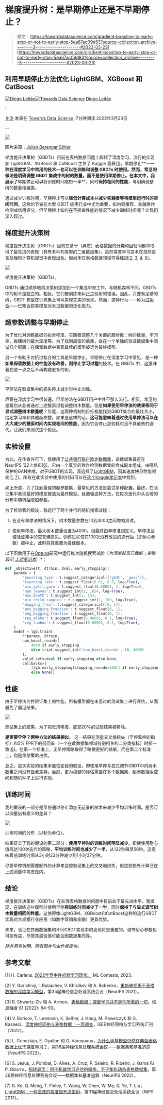 # 梯度提升树：是早期停止还是不早期停止？

> 原文：[https://towardsdatascience.com/gradient-boosting-to-early-stop-or-not-to-early-stop-5ea67ac09d83?source=collection_archive---------3-----------------------#2023-03-23](https://towardsdatascience.com/gradient-boosting-to-early-stop-or-not-to-early-stop-5ea67ac09d83?source=collection_archive---------3-----------------------#2023-03-23)

## 利用早期停止方法优化 LightGBM、XGBoost 和 CatBoost

[](https://medium.com/@diogoleitao?source=post_page-----5ea67ac09d83--------------------------------)[![Diogo Leitão](../Images/3798f5b2653d3297b1bbae9c32d16586.png)](https://medium.com/@diogoleitao?source=post_page-----5ea67ac09d83--------------------------------)[](https://towardsdatascience.com/?source=post_page-----5ea67ac09d83--------------------------------)[![Towards Data Science](../Images/a6ff2676ffcc0c7aad8aaf1d79379785.png)](https://towardsdatascience.com/?source=post_page-----5ea67ac09d83--------------------------------) [Diogo Leitão](https://medium.com/@diogoleitao?source=post_page-----5ea67ac09d83--------------------------------)

·

[关注](https://medium.com/m/signin?actionUrl=https%3A%2F%2Fmedium.com%2F_%2Fsubscribe%2Fuser%2F7bbc4c70a28d&operation=register&redirect=https%3A%2F%2Ftowardsdatascience.com%2Fgradient-boosting-to-early-stop-or-not-to-early-stop-5ea67ac09d83&user=Diogo+Leit%C3%A3o&userId=7bbc4c70a28d&source=post_page-7bbc4c70a28d----5ea67ac09d83---------------------post_header-----------) 发表在 [Towards Data Science](https://towardsdatascience.com/?source=post_page-----5ea67ac09d83--------------------------------) ·7分钟阅读·2023年3月23日[](https://medium.com/m/signin?actionUrl=https%3A%2F%2Fmedium.com%2F_%2Fvote%2Ftowards-data-science%2F5ea67ac09d83&operation=register&redirect=https%3A%2F%2Ftowardsdatascience.com%2Fgradient-boosting-to-early-stop-or-not-to-early-stop-5ea67ac09d83&user=Diogo+Leit%C3%A3o&userId=7bbc4c70a28d&source=-----5ea67ac09d83---------------------clap_footer-----------)

--

[](https://medium.com/m/signin?actionUrl=https%3A%2F%2Fmedium.com%2F_%2Fbookmark%2Fp%2F5ea67ac09d83&operation=register&redirect=https%3A%2F%2Ftowardsdatascience.com%2Fgradient-boosting-to-early-stop-or-not-to-early-stop-5ea67ac09d83&source=-----5ea67ac09d83---------------------bookmark_footer-----------)![](../Images/1d27206f36b52ac44e48743d3b31a241.png)

图片来源：[Julian Berengar Sölter](https://unsplash.com/photos/MFWHeS6yLAI)

梯度提升决策树（GBDTs）目前在表格数据问题上超越了深度学习，流行的实现如 LightGBM、XGBoost 和 CatBoost 主导了 Kaggle 竞赛[[1](https://mlcontests.com/state-of-competitive-machine-learning-2022/)]。早期停止**—**一种在深度学习中常用的技术—也可以在训练和调整 GBDTs 时使用。然而，常见的做法是明确调整 GBDT 集成中的树的数量，而不是使用早期停止。在本文中，我展示了**早期停止**可以**将训练时间缩短一半**，同时**保持相同的性能**，与明确调整树的数量相媲美。

通过减少训练时间，早期停止可以**降低计算成本**并**减少实践者等待模型运行时的空闲时间**。这样的节省在大型 GBDT 应用行业中尤为重要，如内容推荐、金融欺诈检测或信用评分。但早期停止如何在不损害性能的情况下减少训练时间呢？让我们深入探讨。

## 梯度提升决策树

梯度提升决策树（GBDTs）目前在基于（异质）表格数据的分类和回归问题中取得了最先进的表现（具有多种列类型的二维数据集）。虽然深度学习技术在自然语言处理和计算机视觉中表现出色，但尚未在表格数据领域夺得桂冠[[2](https://proceedings.neurips.cc/paper/2021/file/9d86d83f925f2149e9edb0ac3b49229c-Paper.pdf), [3](https://arxiv.org/pdf/2106.03253.pdf), [4](https://ieeexplore.ieee.org/stamp/stamp.jsp?arnumber=9998482), [5](https://openreview.net/pdf?id=Fp7__phQszn)]。

![](../Images/956cf351e4957becbdef5eb8a54ef1b8.png)

梯度提升决策树（GBDTs）。

GBDTs 通过顺序地将决策树添加到一个集成中来工作。与随机森林不同，GBDTs 中的树不是独立的。相反，它们被训练来纠正之前树的错误。因此，只要有足够的树，GBDT 模型在训练集上可以实现完美的表现。然而，这种行为——称为[过拟合](https://en.wikipedia.org/wiki/Overfitting)——已知会损害模型对未见数据的泛化能力。

## 超参数调整与早期停止

为了优化对训练数据的拟合程度，实践者调整几个关键的超参数：树的数量、学习率、每棵树的最大深度等。为了找到最佳的值集，会在一个单独的验证数据集中测试几个配置；在保留数据中表现最佳的模型被选为最终模型。

另一个有助于对抗过拟合的工具是早期停止。早期停止在深度学习中常见，是一种**如果保留数据上的性能没有改善，则停止学习过程**的技术。在 GBDTs 中，这意味着在这一点之后不再构建更多的树。

![](../Images/db683b42b0addb26a3cc788ff4fbd8ab.png)

早停法在验证集中的损失停止减少时中止训练。

尽管在深度学习中很普遍，但早停法在GBDT用户中并不那么流行。相反，常见的是看到从业者通过上述搜索过程调整树木数量。但是**如果使用早停法的效果等同于显式调整树木数量呢**？毕竟，这两种机制的目标都是找到GBDT集合的最佳大小，给定学习率和其他超参数。如果是这样的话，**这可能意味着通过使用早停法可以在大大减少的搜索时间内实现相同的性能**，因为它会停止那些耗时且不具前景的迭代。让我们来测试这个假设。

## 实验设置

为此，在作者许可下，我使用了[公共银行账户欺诈数据集](https://www.kaggle.com/datasets/sgpjesus/bank-account-fraud-dataset-neurips-2022)，该数据集最近在NeurIPS ’22上发布[[6](https://openreview.net/pdf?id=UrAYT2QwOX8)]。它由一个真实的欺诈检测数据集的合成副本组成，由隐私保护的GAN生成。对于GBDT的实现，我选择了[LightGBM](https://lightgbm.readthedocs.io/)，因其速度快且性能领先[[1](https://mlcontests.com/state-of-competitive-machine-learning-2022/), [7](https://proceedings.neurips.cc/paper/2017/file/6449f44a102fde848669bdd9eb6b76fa-Paper.pdf)]。所有在此实验中使用的代码可以在[这个Kaggle笔记本](https://www.kaggle.com/code/diogoleitao/lightgbm-with-early-stopping/)中找到。

如上所述，为了找到最佳的超参数集，最常见的方法是尝试多种配置。最终，在验证集中表现最好的模型被选为最终模型。我遵循这种方法，在每次迭代中从合理的分布中随机抽取超参数。

为了检验我的假设，我运行了两个并行的随机搜索过程：

1.  在没有早停法的情况下，树木数量参数在10到4000之间均匀测试。

1.  使用早停法，最大树木数量设置为4000，但最终由早停准则定义。早停法监控验证集中的交叉熵损失。训练过程仅在100次没有改进的迭代后（即耐心参数）被中止，此时将其重置为最佳版本。

以下函数用于在[Optuna](https://optuna.org/#code_examples)研究中运行每次随机搜索试验（*为清晰起见已截断；完整版见* [*上述笔记本*](https://www.kaggle.com/code/diogoleitao/lightgbm-with-early-stopping/)）*：

```py
def _objective(t, dtrain, dval, early_stopping):
    params = {
        'boosting_type': t.suggest_categorical(['gbdt', 'goss']),
        'learning_rate': t.suggest_float(0.01, 0.5, log=True),
        'min_split_gain': t.suggest_float(0.00001, 2, log=True),
        'num_leaves': t.suggest_int(2, 1024, log=True),
        'max_depth': t.suggest_int(1, 15),
        'min_child_samples': t.suggest_int(2, 100, log=True),
        'bagging_freq': t.suggest_categorical([0, 1]),
        'pos_bagging_fraction': t.suggest_float(0, 1),
        'neg_bagging_fraction': t.suggest_float(0, 1),
        'reg_alpha': t.suggest_float(0.00001, 0.1, log=True),
        'reg_lambda': t.suggest_float(0.00001, 0.1, log=True),
    }
    model = lgb.train(
        **params, dtrain,
        num_boost_round=(
            4000 if early_stopping
            else trial.suggest_int('num_boost_rounds', 10, 4000)
        ),
        valid_sets=dval if early_stopping else None,
        callbacks=(
            [lgb.early_stopping(stopping_rounds=100)] if early_stopping
            else None))
```

## 性能

由于早停法监控验证集上的性能，所有模型都在未见过的测试集上进行评估，从而避免了偏见结果。

![](../Images/1a9617a0efc0e8301502e2a3accef361.png)

测试集上的结果。为了视觉清晰度，底部20%的试验结果被移除。

**是否要早停？两种方法的结果相似。** 这一结果在测量交叉熵损失（早停监控的指标）和5% FPR下的召回率（一个在此数据集领域特别相关的二分类指标）时都一致[[6](https://openreview.net/pdf?id=UrAYT2QwOX8)]。在第一个标准上，无早停策略取得了略微更好的结果，而在第二个标准上，则是早停策略占优。

总之，这次实验的结果未能否定我的假设，即使用早停与显式调节GBDT中的树木数量之间没有显著差异。当然，更为稳健的评估需要在多个数据集、超参数搜索空间和随机种子上进行实验。

## 训练时间

我的假设的一部分是早停通过停止添加无前景的树木来减少平均训练时间。是否可以测量出有意义的差异？

![](../Images/0188300216ddc4aa2b66fb6dcf920060.png)

训练时间的分布（以秒为单位）。

结果证实了我的假设的第二部分：**使用早停时的训练时间明显减少**。即使使用耐心值高达100次迭代的策略，**平均训练时间也减少了一半**，从122秒降至58秒。这意味着总训练时间从3小时23分钟减少到1小时37分钟。

尽管早停机制需要额外的计算来监控验证集上的交叉熵损失，但这些额外计算已在上述测量中考虑在内。

## 结论

梯度提升决策树（GBDTs）在处理表格数据的问题中目前处于最先进水平。我发现，在训练这些模型时使用早停**将训练时间减少了一半**，同时**保持了与显式调节树木数量相同的性能**。这使得像LightGBM、XGBoost和CatBoost这样的流行GBDT实现对大规模行业应用（如数字营销和金融）更具优势。

未来，验证在其他数据集和不同GBDT实现中的发现将是重要的。调节耐心参数也可能有益，尽管其最佳值可能会因数据集而异。

*除非另有说明，所有图片均由作者提供。*

## 参考文献

[1] H. Carlens. [2022年竞争性机器学习现状。](https://mlcontests.com/state-of-competitive-machine-learning-2022/) ML Contests, 2023.

[2] Y. Gorishniy, I. Rubachev, V. Khrulkov 和 A. Babenko，[重新审视用于表格数据的深度学习模型](https://proceedings.neurips.cc/paper/2021/file/9d86d83f925f2149e9edb0ac3b49229c-Paper.pdf)，第35届神经信息处理系统会议（NeurIPS 2021）。

[3] R. Shwartz-Ziv 和 A. Armon，[表格数据：深度学习并不是你所需的一切](https://arxiv.org/pdf/2106.03253.pdf)，信息融合 81 (2022): 84–90。

[4] V. Borisov, T. Leemann, K. Seßler, J. Haug, M. Pawelczyk 和 G. Kasneci，[深度神经网络与表格数据：一项调查](https://ieeexplore.ieee.org/stamp/stamp.jsp?arnumber=9998482)，IEEE神经网络与学习系统汇刊（2022）。

[5] L. Grinsztajn, E. Oyallon 和 G. Varoquaux，[为什么树基模型仍然在典型表格数据上优于深度学习？](https://openreview.net/pdf?id=Fp7__phQszn)，第36届神经信息处理系统会议——数据集和基准追踪（NeurIPS 2022）。

[6] S. Jesus, J. Pombal, D. Alves, A. Cruz, P. Saleiro, R. Ribeiro, J. Gama 和 P. Bizarro，[扭转局面：用于机器学习评估的偏倚、不平衡和动态表格数据集](https://openreview.net/pdf?id=UrAYT2QwOX8)，第36届神经信息处理系统会议——数据集和基准追踪（NeurIPS 2022）。

[7] G. Ke, Q. Meng, T. Finley, T. Wang, W. Chen, W. Ma, Q. Ye, T. Liu，[LightGBM：一种高效的梯度提升决策树](https://proceedings.neurips.cc/paper/2017/file/6449f44a102fde848669bdd9eb6b76fa-Paper.pdf)，第31届神经信息处理系统会议（NIPS 2017）。
